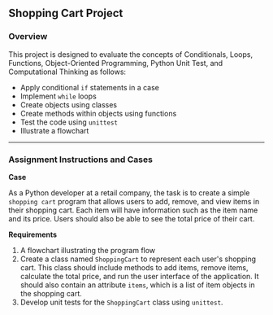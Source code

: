 ## Shopping Cart Project

### Overview

This project is designed to evaluate the concepts of Conditionals, Loops, Functions, Object-Oriented Programming, Python Unit Test, and Computational Thinking as follows:

- Apply conditional `if` statements in a case
- Implement `while` loops
- Create objects using classes
- Create methods within objects using functions
- Test the code using `unittest`
- Illustrate a flowchart

---

### Assignment Instructions and Cases

**Case**

As a Python developer at a retail company, the task is to create a simple `shopping cart` program that allows users to add, remove, and view items in their shopping cart. Each item will have information such as the item name and its price. Users should also be able to see the total price of their cart.

**Requirements**

1. A flowchart illustrating the program flow
2. Create a class named `ShoppingCart` to represent each user's shopping cart. This class should include methods to add items, remove items, calculate the total price, and run the user interface of the application. It should also contain an attribute `items`, which is a list of item objects in the shopping cart.
3. Develop unit tests for the `ShoppingCart` class using `unittest`.
